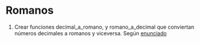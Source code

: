 # Romanos

1. Crear funciones decimal_a_romano, y romano_a_decimal que conviertan números decimales a romanos y viceversa. Según [enunciado](https://docs.google.com/document/d/1Up3_t1gnvUVoAoaA178Ac28DN0WG32r1xXdVLx1Vc8s/edit)